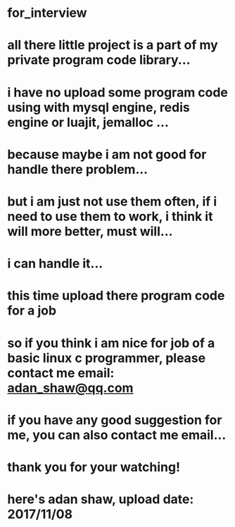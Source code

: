 # for_interview
# all there little project is a part of my private program code library...
# i have no upload some program code using with mysql engine, redis engine or luajit, jemalloc ...
# because maybe i am not good for handle there problem...
# but i am just not use them often, if i need to use them to work, i think it will more better, must will...
# i can handle it...
#
# this time upload there program code for a job
# so if you think i am nice for job of a basic linux c programmer, please contact me email: adan_shaw@qq.com
#
# if you have any good suggestion for me, you can also contact me email...
#
# thank you for your watching!
# here's adan shaw, upload date: 2017/11/08
